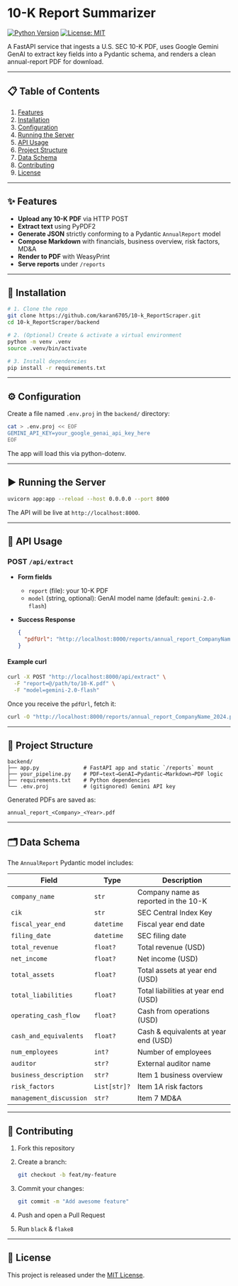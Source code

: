 # 10-K Report Summarizer

[![Python Version](https://img.shields.io/badge/python-3.9%2B-blue)](https://www.python.org/)  [![License: MIT](https://img.shields.io/badge/License-MIT-green)](LICENSE)

A FastAPI service that ingests a U.S. SEC 10-K PDF, uses Google Gemini GenAI to extract key fields into a Pydantic schema, and renders a clean annual-report PDF for download.

---

## 📋 Table of Contents

1. [Features](#features)
2. [Installation](#installation)
3. [Configuration](#configuration)
4. [Running the Server](#running-the-server)
5. [API Usage](#api-usage)
6. [Project Structure](#project-structure)
7. [Data Schema](#data-schema)
8. [Contributing](#contributing)
9. [License](#license)

---

## ✨ Features

* **Upload any 10-K PDF** via HTTP POST
* **Extract text** using PyPDF2
* **Generate JSON** strictly conforming to a Pydantic `AnnualReport` model
* **Compose Markdown** with financials, business overview, risk factors, MD\&A
* **Render to PDF** with WeasyPrint
* **Serve reports** under `/reports`

---

## 🔧 Installation

```bash
# 1. Clone the repo
git clone https://github.com/karan6705/10-k_ReportScraper.git
cd 10-k_ReportScraper/backend

# 2. (Optional) Create & activate a virtual environment
python -m venv .venv
source .venv/bin/activate

# 3. Install dependencies
pip install -r requirements.txt
```

---

## ⚙️ Configuration

Create a file named `.env.proj` in the `backend/` directory:

```bash
cat > .env.proj << EOF
GEMINI_API_KEY=your_google_genai_api_key_here
EOF
```

The app will load this via python-dotenv.

---

## ▶️ Running the Server

```bash
uvicorn app:app --reload --host 0.0.0.0 --port 8000
```

The API will be live at `http://localhost:8000`.

---

## 📡 API Usage

### POST `/api/extract`

* **Form fields**

  * `report` (file): your 10-K PDF
  * `model` (string, optional): GenAI model name (default: `gemini-2.0-flash`)

* **Success Response**

  ```json
  {
    "pdfUrl": "http://localhost:8000/reports/annual_report_CompanyName_2024.pdf"
  }
  ```

#### Example curl

```bash
curl -X POST "http://localhost:8000/api/extract" \
  -F "report=@/path/to/10-K.pdf" \
  -F "model=gemini-2.0-flash"
```

Once you receive the `pdfUrl`, fetch it:

```bash
curl -O "http://localhost:8000/reports/annual_report_CompanyName_2024.pdf"
```

---

## 📂 Project Structure

```
backend/
├── app.py              # FastAPI app and static `/reports` mount
├── your_pipeline.py    # PDF→text→GenAI→Pydantic→Markdown→PDF logic
├── requirements.txt    # Python dependencies
└── .env.proj           # (gitignored) Gemini API key
```

Generated PDFs are saved as:

```
annual_report_<Company>_<Year>.pdf
```

---

## 🗂️ Data Schema

The `AnnualReport` Pydantic model includes:

| Field                   | Type         | Description                          |
| ----------------------- | ------------ | ------------------------------------ |
| `company_name`          | `str`        | Company name as reported in the 10-K |
| `cik`                   | `str`        | SEC Central Index Key                |
| `fiscal_year_end`       | `datetime`   | Fiscal year end date                 |
| `filing_date`           | `datetime`   | SEC filing date                      |
| `total_revenue`         | `float?`     | Total revenue (USD)                  |
| `net_income`            | `float?`     | Net income (USD)                     |
| `total_assets`          | `float?`     | Total assets at year end (USD)       |
| `total_liabilities`     | `float?`     | Total liabilities at year end (USD)  |
| `operating_cash_flow`   | `float?`     | Cash from operations (USD)           |
| `cash_and_equivalents`  | `float?`     | Cash & equivalents at year end (USD) |
| `num_employees`         | `int?`       | Number of employees                  |
| `auditor`               | `str?`       | External auditor name                |
| `business_description`  | `str?`       | Item 1 business overview             |
| `risk_factors`          | `List[str]?` | Item 1A risk factors                 |
| `management_discussion` | `str?`       | Item 7 MD\&A                         |

---

## 🤝 Contributing

1. Fork this repository
2. Create a branch:

   ```bash
   git checkout -b feat/my-feature
   ```
3. Commit your changes:

   ```bash
   git commit -m "Add awesome feature"
   ```
4. Push and open a Pull Request
5. Run `black` & `flake8`

---

## 📄 License

This project is released under the [MIT License](LICENSE).
